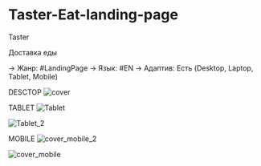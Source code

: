 # Taster-Eat-landing-page

Taster

Доставка еды

→ Жанр: #LandingPage
→ Язык: #EN
→ Адаптив: Есть (Desktop, Laptop, Tablet, Mobile)

DESCTOP
![cover](https://github.com/Moonamee/Taster-Eat-landing-page/assets/116831065/ac779e0a-9fbf-4245-8140-710e12943eaa)

TABLET
![Tablet](https://github.com/Moonamee/Taster-Eat-landing-page/assets/116831065/b2493f90-2939-4414-97e7-5b55e3df605e)

![Tablet_2](https://github.com/Moonamee/Taster-Eat-landing-page/assets/116831065/eba0b81c-bed7-4b14-8a05-b898141032f0)


MOBILE
![cover_mobile_2](https://github.com/Moonamee/Taster-Eat-landing-page/assets/116831065/02b95fff-2c49-48db-9be0-90ffcbc42b46)

![cover_mobile](https://github.com/Moonamee/Taster-Eat-landing-page/assets/116831065/9784ac59-cde0-4059-8b0e-f3d476681357)
